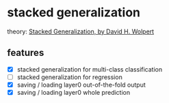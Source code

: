 # stacked generalization

theory: [Stacked Generalization, by David H. Wolpert](http://www.cs.utsa.edu/~bylander/cs6243/wolpert92stacked.pdf)

## features

- [X] stacked generalization for multi-class classification
- [ ] stacked generalization for regression
- [X] saving / loading layer0 out-of-the-fold output
- [X] saving / loading layer0 whole prediction
